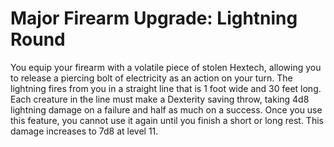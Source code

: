 # Major Firearm Upgrade: Lightning Round

You equip your firearm with a volatile piece of stolen Hextech, allowing you to release a piercing bolt of electricity as an action on your turn. The lightning fires from you in a straight line that is 1 foot wide and 30 feet long. Each creature in the line must make a Dexterity saving throw, taking 4d8 lightning damage on a failure and half as much on a success. Once you use this feature, you cannot use it again until you finish a short or long rest. This damage increases to 7d8 at level 11.